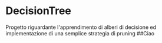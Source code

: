 # DecisionTree
Progetto riguardante l'apprendimento di alberi di decisione ed implementazione di una semplice strategia di pruning
##Ciao

